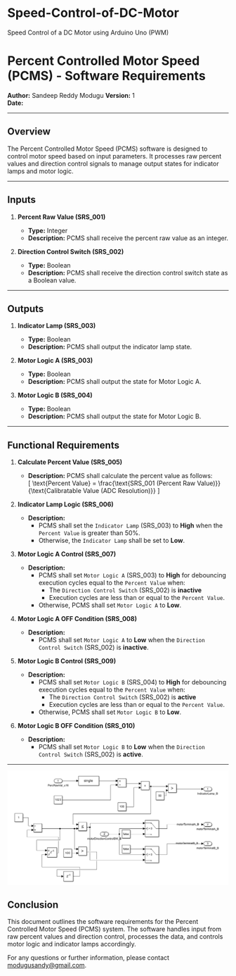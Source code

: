 # Speed-Control-of-DC-Motor
Speed Control of a DC Motor using Arduino Uno (PWM)


# Percent Controlled Motor Speed (PCMS) - Software Requirements

**Author:** Sandeep Reddy Modugu 
**Version:** 1  
**Date:** 

---

## Overview

The Percent Controlled Motor Speed (PCMS) software is designed to control motor speed based on input parameters. It processes raw percent values and direction control signals to manage output states for indicator lamps and motor logic.

---

## Inputs

1. **Percent Raw Value (SRS_001)**  
   - **Type:** Integer  
   - **Description:** PCMS shall receive the percent raw value as an integer.

2. **Direction Control Switch (SRS_002)**  
   - **Type:** Boolean  
   - **Description:** PCMS shall receive the direction control switch state as a Boolean value.

---

## Outputs

1. **Indicator Lamp (SRS_003)**  
   - **Type:** Boolean  
   - **Description:** PCMS shall output the indicator lamp state.

2. **Motor Logic A (SRS_003)**  
   - **Type:** Boolean  
   - **Description:** PCMS shall output the state for Motor Logic A.

3. **Motor Logic B (SRS_004)**  
   - **Type:** Boolean  
   - **Description:** PCMS shall output the state for Motor Logic B.

---

## Functional Requirements

1. **Calculate Percent Value (SRS_005)**  
   - **Description:** PCMS shall calculate the percent value as follows:  
     \[
     \text{Percent Value} = \frac{\text{SRS_001 (Percent Raw Value)}}{\text{Calibratable Value (ADC Resolution)}}
     \]

2. **Indicator Lamp Logic (SRS_006)**  
   - **Description:**  
     - PCMS shall set the `Indicator Lamp` (SRS_003) to **High** when the `Percent Value` is greater than 50%.  
     - Otherwise, the `Indicator Lamp` shall be set to **Low**.

3. **Motor Logic A Control (SRS_007)**  
   - **Description:**  
     - PCMS shall set `Motor Logic A` (SRS_003) to **High** for debouncing execution cycles equal to the `Percent Value` when:  
       - The `Direction Control Switch` (SRS_002) is **inactive**  
       - Execution cycles are less than or equal to the `Percent Value`.  
     - Otherwise, PCMS shall set `Motor Logic A` to **Low**.

4. **Motor Logic A OFF Condition (SRS_008)**  
   - **Description:**  
     - PCMS shall set `Motor Logic A` to **Low** when the `Direction Control Switch` (SRS_002) is **inactive**.

5. **Motor Logic B Control (SRS_009)**  
   - **Description:**  
     - PCMS shall set `Motor Logic B` (SRS_004) to **High** for debouncing execution cycles equal to the `Percent Value` when:  
       - The `Direction Control Switch` (SRS_002) is **active**  
       - Execution cycles are less than or equal to the `Percent Value`.  
     - Otherwise, PCMS shall set `Motor Logic B` to **Low**.

6. **Motor Logic B OFF Condition (SRS_010)**  
   - **Description:**  
     - PCMS shall set `Motor Logic B` to **Low** when the `Direction Control Switch` (SRS_002) is **active**.

---
![Model Diagram](lib/Model.png)


## Conclusion

This document outlines the software requirements for the Percent Controlled Motor Speed (PCMS) system. The software handles input from raw percent values and direction control, processes the data, and controls motor logic and indicator lamps accordingly.

For any questions or further information, please contact modugusandy@gmail.com.

